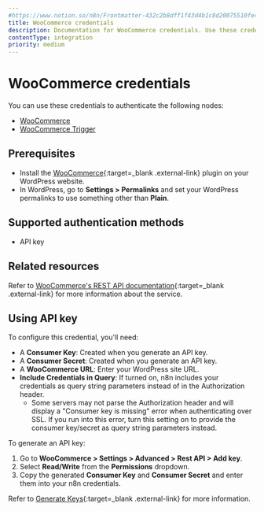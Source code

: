 ```yaml
---
#https://www.notion.so/n8n/Frontmatter-432c2b8dff1f43d4b1c8d20075510fe4
title: WooCommerce credentials
description: Documentation for WooCommerce credentials. Use these credentials to authenticate WooCommerce in n8n, a workflow automation platform.
contentType: integration
priority: medium
---
```


# WooCommerce credentials

You can use these credentials to authenticate the following nodes:

- [WooCommerce](/integrations/builtin/app-nodes/n8n-nodes-base.woocommerce/)
- [WooCommerce Trigger](/integrations/builtin/trigger-nodes/n8n-nodes-base.woocommercetrigger/)

## Prerequisites

- Install the [WooCommerce](https://woocommerce.com/){:target=_blank .external-link} plugin on your WordPress website.
- In WordPress, go to **Settings > Permalinks** and set your WordPress permalinks to use something other than **Plain**.

## Supported authentication methods

- API key

## Related resources

Refer to [WooCommerce's REST API documentation](https://developer.woocommerce.com/docs/getting-started-with-the-woocommerce-rest-api/){:target=_blank .external-link} for more information about the service.

## Using API key

To configure this credential, you'll need:

- A **Consumer Key**: Created when you generate an API key.
- A **Consumer Secret**: Created when you generate an API key.
- A **WooCommerce URL**: Enter your WordPress site URL.
- **Include Credentials in Query**: If turned on, n8n includes your credentials as query string parameters instead of in the Authorization header.
    - Some servers may not parse the Authorization header and will display a "Consumer key is missing" error when authenticating over SSL. If you run into this error, turn this setting on to provide the consumer key/secret as query string parameters instead.

To generate an API key:

1. Go to **WooCommerce > Settings > Advanced > Rest API > Add key**.
2. Select **Read/Write** from the **Permissions** dropdown.
3. Copy the generated **Consumer Key** and **Consumer Secret** and enter them into your n8n credentials.

Refer to [Generate Keys](https://developer.woocommerce.com/docs/getting-started-with-the-woocommerce-rest-api/#3-generate-keys){:target=_blank .external-link} for more information.

